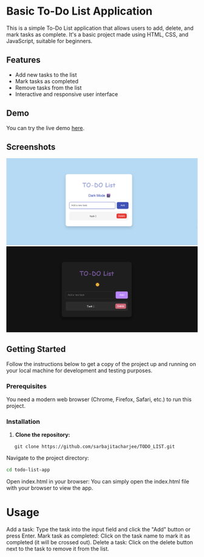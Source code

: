 # Basic To-Do List Application

This is a simple To-Do List application that allows users to add, delete, and mark tasks as complete. It's a basic project made using HTML, CSS, and JavaScript, suitable for beginners.

## Features

- Add new tasks to the list
- Mark tasks as completed
- Remove tasks from the list
- Interactive and responsive user interface

## Demo

You can try the live demo [here](https://todo-list-beige-gamma-23.vercel.app/).

## Screenshots

![To-Do List Screenshot](./todo.png)
![To-Do List Screenshot](./Todo1.png)

## Getting Started

Follow the instructions below to get a copy of the project up and running on your local machine for development and testing purposes.

### Prerequisites

You need a modern web browser (Chrome, Firefox, Safari, etc.) to run this project.

### Installation

1. **Clone the repository:**

```
   git clone https://github.com/sarbajitacharjee/TODO_LIST.git
```
   
Navigate to the project directory:

```bash
cd todo-list-app
```
Open index.html in your browser:
You can simply open the index.html file with your browser to view the app.

# Usage

Add a task: Type the task into the input field and click the "Add" button or press Enter.
Mark task as completed: Click on the task name to mark it as completed (it will be crossed out).
Delete a task: Click on the delete button next to the task to remove it from the list.

